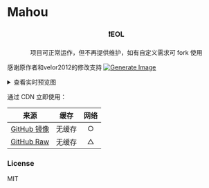 # Mahou

<div align="center">

### ❗️EOL

项目可正常运作，但不再提供维护，如有自定义需求可 fork 使用

</div>

感谢原作者和velor2012的修改支持
[![Generate Image](https://github.com/l3nt7ibr/mahou/actions/workflows/generate.yml/badge.svg)](https://github.com/l3nt7ibr/mahou/actions/workflows/generate.yml)

<details>
<summary>查看实时预览图</summary>
<img src="https://ghp.ci/https://raw.githubusercontent.com/l3nt7ibr/mahou/refs/heads/output/output.png" width="40%" />
</details>

通过 CDN 立即使用：

|来源|缓存|网络|
|:-:|:-:|:-:|
|[GitHub 镜像](https://ghp.ci/https://raw.githubusercontent.com/l3nt7ibr/mahou/refs/heads/output/output.png)|无缓存|○|
|[GitHub Raw](https://raw.githubusercontent.com/l3nt7ibr/mahou/refs/heads/output/output.png)|无缓存|△|

### License

MIT
